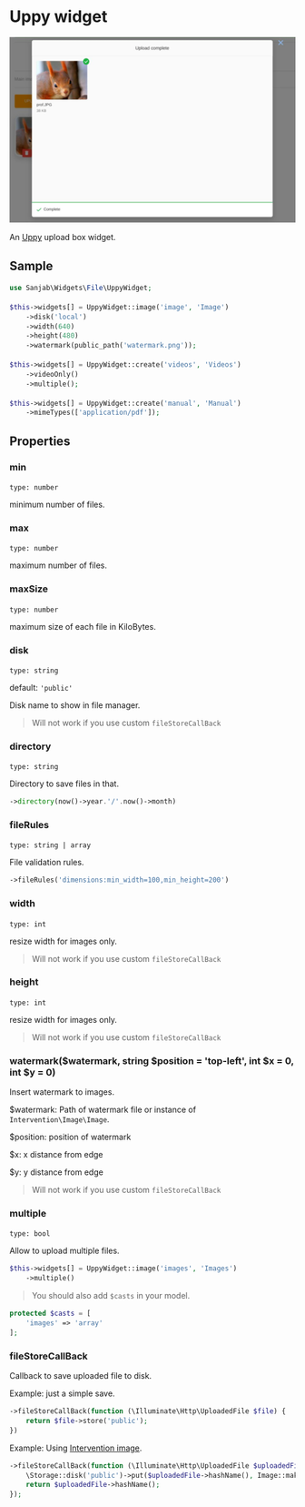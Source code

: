 # Uppy widget
![Uppy widget](../images/screenshots/widgets/uppy.jpg)

An [Uppy](https://github.com/transloadit/uppy) upload box widget.

## Sample
```php
use Sanjab\Widgets\File\UppyWidget;

$this->widgets[] = UppyWidget::image('image', 'Image')
    ->disk('local')
    ->width(640)
    ->height(480)
    ->watermark(public_path('watermark.png'));

$this->widgets[] = UppyWidget::create('videos', 'Videos')
    ->videoOnly()
    ->multiple();

$this->widgets[] = UppyWidget::create('manual', 'Manual')
    ->mimeTypes(['application/pdf']);
```

## Properties

### min
`type: number`

minimum number of files.

### max
`type: number`

maximum number of files.

### maxSize
`type: number`

maximum size of each file in KiloBytes.

### disk
`type: string`

default: `'public'`

Disk name to show in file manager.

> Will not work if you use custom `fileStoreCallBack`

### directory
`type: string`

Directory to save files in that.

```php
->directory(now()->year.'/'.now()->month)
```

### fileRules
`type: string | array`

File validation rules.

```php
->fileRules('dimensions:min_width=100,min_height=200')
```

### width
`type: int`

resize width for images only.

> Will not work if you use custom `fileStoreCallBack`

### height
`type: int`

resize width for images only.

> Will not work if you use custom `fileStoreCallBack`

### watermark($watermark, string $position = 'top-left', int $x = 0, int $y = 0)

Insert watermark to images.

$watermark: Path of watermark file or instance of `Intervention\Image\Image`.

$position: position of watermark

$x: x distance from edge

$y: y distance from edge

> Will not work if you use custom `fileStoreCallBack`

### multiple
`type: bool`

Allow to upload multiple files.
```php
$this->widgets[] = UppyWidget::image('images', 'Images')
    ->multiple()
```

> You should also add `$casts` in your model.
```php
protected $casts = [
    'images' => 'array'
];
```

### fileStoreCallBack

Callback to save uploaded file to disk.

Example: just a simple save.

```php
->fileStoreCallBack(function (\Illuminate\Http\UploadedFile $file) {
    return $file->store('public');
})
```

Example: Using [Intervention image](http://image.intervention.io).

```php
->fileStoreCallBack(function (\Illuminate\Http\UploadedFile $uploadedFile) {
    \Storage::disk('public')->put($uploadedFile->hashName(), Image::make($uploadedFile)->greyscale()->encode());
    return $uploadedFile->hashName();
});
```
